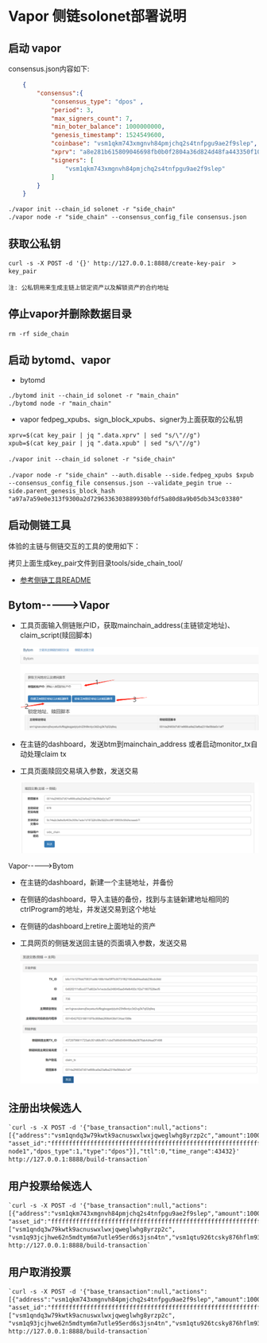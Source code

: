 # Vapor 侧链solonet部署说明

## 启动 vapor

consensus.json内容如下:

```json
    {
        "consensus":{
            "consensus_type": "dpos" ,
            "period": 3,
            "max_signers_count": 7,
            "min_boter_balance": 1000000000,
            "genesis_timestamp": 1524549600,
            "coinbase": "vsm1qkm743xmgnvh84pmjchq2s4tnfpgu9ae2f9slep",
            "xprv": "a8e281b615809046698fb0b0f2804a36d824d48fa443350f10f1b80649d39e5f1e85cf9855548915e36137345910606cbc8e7dd8497c831dce899ee6ac112445",
            "signers": [
                "vsm1qkm743xmgnvh84pmjchq2s4tnfpgu9ae2f9slep"
            ]
        }
    }
```

```shell
./vapor init --chain_id solonet -r "side_chain"
./vapor node -r "side_chain" --consensus_config_file consensus.json
```

## 获取公私钥

```shell
curl -s -X POST -d '{}' http://127.0.0.1:8888/create-key-pair  > key_pair

注: 公私钥用来生成主链上锁定资产以及解锁资产的合约地址
```

## 停止vapor并删除数据目录

```shell
rm -rf side_chain
```



## 启动 bytomd、vapor

- bytomd
```shell
./bytomd init --chain_id solonet -r "main_chain"
./bytomd node -r "main_chain"
```

- vapor
  fedpeg_xpubs、sign_block_xpubs、signer为上面获取的公私钥
```shell
xprv=$(cat key_pair | jq ".data.xprv" | sed "s/\"//g")
xpub=$(cat key_pair | jq ".data.xpub" | sed "s/\"//g")

./vapor init --chain_id solonet -r "side_chain"

./vapor node -r "side_chain" --auth.disable --side.fedpeg_xpubs $xpub  --consensus_config_file consensus.json --validate_pegin true --side.parent_genesis_block_hash "a97a7a59e0e313f9300a2d7296336303889930bfdf5a80d8a9b05db343c03380"
```

## 启动侧链工具

体验的主链与侧链交互的工具的使用如下：

拷贝上面生成key_pair文件到目录tools/side_chain_tool/

* [参考侧链工具README](../../tools/side_chain_tool/README.md)

## Bytom----->Vapor
- 工具页面输入侧链账户ID，获取mainchain_address(主链锁定地址)、claim_script(赎回脚本)

  ![pegin-address](pegin-address.png)

- 在主链的dashboard，发送btm到mainchain_address 或者启动monitor_tx自动处理claim tx

- 工具页面赎回交易填入参数，发送交易

  ![tosidechain](tosidechain.png)

Vapor----->Bytom

- 在主链的dashboard，新建一个主链地址，并备份

- 在侧链的dashboard，导入主链的备份，找到与主链新建地址相同的ctrlProgram的地址，并发送交易到这个地址

- 在侧链的dashboard上retire上面地址的资产

- 工具网页的侧链发送回主链的页面填入参数，发送交易

  ![tomain](tomain.png)



## 注册出块候选人

```shell
`curl -s -X POST -d '{"base_transaction":null,"actions":[{"address":"vsm1qndq3w79kwtk9acnuswxlwxjqweglwhg8yrzp2c","amount":100000000, "asset_id":"ffffffffffffffffffffffffffffffffffffffffffffffffffffffffffffffff","name":"test-node1","dpos_type":1,"type":"dpos"}],"ttl":0,"time_range":43432}' http://127.0.0.1:8888/build-transaction`
```



## 用户投票给候选人

```shell
`curl -s -X POST -d '{"base_transaction":null,"actions":[{"address":"vsm1qkm743xmgnvh84pmjchq2s4tnfpgu9ae2f9slep","amount":100000000, "asset_id":"ffffffffffffffffffffffffffffffffffffffffffffffffffffffffffffffff","forgers":["vsm1qndq3w79kwtk9acnuswxlwxjqweglwhg8yrzp2c", "vsm1q93jcjhwe62n5mdtym6m7utle95erd6s3jsn4tn","vsm1qtu926tcsky876hflm93getsv27w7pccv4jg2fs"],"dpos_type":2,"type":"dpos"}],"ttl":0,"time_range":43432}' http://127.0.0.1:8888/build-transaction`
```



## 用户取消投票

```shell
`curl -s -X POST -d '{"base_transaction":null,"actions":[{"address":"vsm1qkm743xmgnvh84pmjchq2s4tnfpgu9ae2f9slep","amount":100000000, "asset_id":"ffffffffffffffffffffffffffffffffffffffffffffffffffffffffffffffff","forgers":["vsm1qndq3w79kwtk9acnuswxlwxjqweglwhg8yrzp2c", "vsm1q93jcjhwe62n5mdtym6m7utle95erd6s3jsn4tn","vsm1qtu926tcsky876hflm93getsv27w7pccv4jg2fs"],"dpos_type":3,"type":"dpos"}],"ttl":0,"time_range":43432}' http://127.0.0.1:8888/build-transaction`
```

